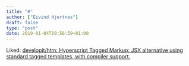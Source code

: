 ```yaml
---
title: "#"
author: ["Eivind Hjertnes"]
draft: false
type: "post"
date: 2019-01-04T19:56:59+01:00
---
```


Liked: [developit/htm: Hyperscript
Tagged Markup: JSX alternative using standard tagged templates, with
compiler support.](https://github.com/developit/htm)
